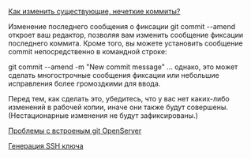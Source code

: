 [Как изменить существующие, нечеткие коммиты?](http://qaru.site/questions/6/how-to-modify-existing-unpushed-commits)

Изменение последнего сообщения о фиксации
git commit --amend
откроет ваш редактор, позволяя вам изменить сообщение фиксации последнего коммита. Кроме того, вы можете установить сообщение commit непосредственно в командной строке:

git commit --amend -m "New commit message"
... однако, это может сделать многострочные сообщения фиксации или небольшие исправления более громоздкими для ввода.

Перед тем, как сделать это, убедитесь, что у вас нет каких-либо изменений в рабочей копии, иначе они также будут совершены. (Нестационарные изменения не будут зафиксированы.)


[Проблемы с встроеным git OpenServer](https://ospanel.io/forum/viewtopic.php?t=1881)

[Генерация SSH ключа](https://xn--d1acnqm.xn--j1amh/%D0%B7%D0%B0%D0%BF%D0%B8%D1%81%D0%B8/%D0%BD%D0%B0%D1%81%D1%82%D1%80%D0%BE%D0%B9%D0%BA%D0%B0-%D0%B4%D0%BE%D1%81%D1%82%D1%83%D0%BF%D0%B0-%D0%BA-%D1%80%D0%B5%D0%BF%D0%BE%D0%B7%D0%B8%D1%82%D0%BE%D1%80%D0%B8%D1%8E-%D0%BF%D0%BE-ssh)